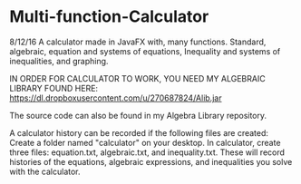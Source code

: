 # Multi-function-Calculator
8/12/16
A calculator made in JavaFX with, many functions. Standard, algebraic, equation and systems of equations, Inequality and systems of inequalities, and graphing.

IN ORDER FOR CALCULATOR TO WORK, YOU NEED MY ALGEBRAIC LIBRARY FOUND HERE: https://dl.dropboxusercontent.com/u/270687824/Alib.jar

The source code can also be found in my Algebra Library repository.

A calculator history can be recorded if the following files are created:
Create a folder named "calculator" on your desktop.
In calculator, create three files: equation.txt, algebraic.txt, and inequality.txt.
These will record histories of the equations, algebraic expressions, and inequalities you solve with the calculator.
